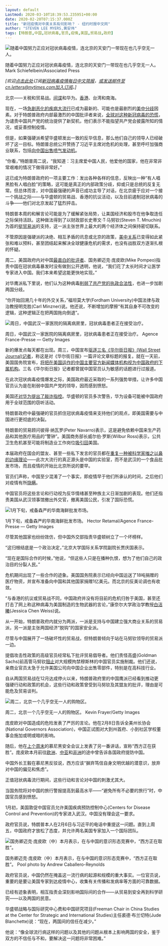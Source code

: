 ```yaml
---
layout: default
Lastmod: 2020-03-10T18:39:53.235951+00:00
date: 2020-02-20T07:15:37.000Z
title: "新冠疫情对中美关系有何影响？ - 纽约时报中文网"
author: "STEVEN LEE MYERS,黄安伟"
tags: [特朗普,中国,冠状病毒,官员,疫情,美国,贸易战,政府]
---
```


![随着中国努力正应对冠状病毒疫情，连北京的天安门一带现在也几乎空无一人。](https://images.weserv.nl/?url=https%3A//static01.nyt.com/images/2020/02/19/world/19china-us10/merlin_167898096_92f49315-c7d3-4e60-9937-abc196e26860-master1050.jpg)

随着中国努力正应对冠状病毒疫情，连北京的天安门一带现在也几乎空无一人。 Mark Schiefelbein/Associated Press

_\[欢迎_[_点击此处_](https://sso.nytcn.me/email/?source=top-right)_订阅_[_新冠病毒疫情每日中文简报_](https://cn.nytimes.com/morning-brief/)_，或发送邮件至cn.letters@nytimes.com加入订阅。\]_

北京——关税和贸易战。[间谍](https://www.nytimes.com/2019/12/15/world/asia/us-china-spies.html)和华为。[香港](https://www.nytimes.com/2019/11/13/world/asia/hong-kong-protests-students.html)、台湾和南海。

现在，一场[急剧恶化的疾病大流行](https://www.nytimes.com/2020/02/19/world/asia/china-coronavirus.html)已成为最新的、可能也是最剧烈的[美中分歧](https://cn.nytimes.com/china/20190627/united-states-china-conflict/)因素。对于特朗普政府内部最激烈的中国批评者来说，[全球对这种新冠病毒的恐慌](https://cn.nytimes.com/china/20200219/china-coronavirus-cases/)，为谴责中国共产党的统治提供了新契机，他们表示不能指望共产党会披露所知的情况，或妥善控制疫情。

但是，如果强硬派希望华盛顿发出一致的反华信息，那么他们自己的领导人已经破坏了这一目标。特朗普总统公开赞扬了习近平主席对危机的处理，甚至呼吁加强商业联系，包括[向中国出售喷气发动机](https://www.nytimes.com/2020/02/18/us/politics/trump-contradicts-advisers-china-technology.html)。

“你看，”特朗普周二说，“我知道：习主席爱中国人民，他爱他的国家，他在非常非常艰难的情况下做得非常好。”

这已成为特朗普政府的一项主要工作：发出各种各样的信息，反映出一种“有人唱黑脸有人唱白脸”的策略，这可能是真正的内部政策分歧，抑或只是总统的反复无常。但总体而言，对中国最强硬的声音已成功主导了对话，在北京疲于应对一个接一个挑战之际——与华盛顿的贸易战、香港的抗议活动，以及目前遏制冠状病毒的斗争——他们对北京发起了猛烈抨击。

特朗普本周的和解言论可能是为了缓解紧张局势，让美国经济和股市在他争取连任之际保持活跃。这种做法得到了以财政部长史蒂文·T·马努钦(Steven T. Mnuchin)为首的[挺贸易派](https://cn.nytimes.com/usa/20190506/trump-china-uighurs-trade-deal/)的支持，这一派主张世界上最大的两个经济体之间保持密切联系。

不管原因是强硬派的决绝、相互矛盾的讯息或北京的政策，[美中关系](https://www.nytimes.com/2020/01/22/business/economy/trade-economy.html)已变得如此紧张和难以预料，甚至团结起来解决全球健康危机的需求，也没有战胜双方逐渐扎根的怀疑。

周二，美国政府内对中国[最直白的批评者](https://www.nytimes.com/2020/02/13/world/asia/china-great-game-central-asia-trump.html)、国务卿迈克·庞皮欧(Mike Pompeo)指责中国在冠状病毒暴发时没有做到公开透明，他说，“我们花了太长时间才让医学专家进入中国。我们本来希望这能更快地实现。”

对华鹰派私下里说，他们认为这种病毒[削弱了共产党的执政合法性](https://cn.nytimes.com/china/20200217/xi-china-coronavirus/)，也进一步加剧两国分歧。

“你开始回溯几十年的外交关系，”福坦莫大学(Fordham University)中国法律与政治教授明克胜(Carl Minzner)说。他还说，不断增加的摩擦“有其自身不可改变的逻辑，这种逻辑正在把两国拖向倒退”。

![周日，中国武汉一家医院的隔离病房里，冠状病毒患者正在接受治疗。](https://images.weserv.nl/?url=https%3A//static01.nyt.com/images/2020/02/18/world/19us-china5/merlin_169038867_94d4d55f-2e1c-41e3-b2e8-16a5f2b94c50-master1050.jpg)

周日，中国武汉一家医院的隔离病房里，冠状病毒患者正在接受治疗。 Agence France-Presse — Getty Images

新的爆发点每天都在出现。周三，中国宣布[驱逐三名《华尔街日报》(Wall Street Journal)记者](https://cn.nytimes.com/china/20200219/china-wall-street-journal/)，称这是对《华尔街日报》一篇评论文章标题的报复。就在一天前，美国国务院宣布，[将把在美国运作的中国主要官方新闻媒体机构视为中国政府的下属机构](https://cn.nytimes.com/usa/20200219/china-media-trump/)。三名《华尔街日报》记者都曾就中国官员认为敏感的话题进行过报道。

在此次冠状病毒疫情爆发之际，美国政府最近采取的一系列强势举措，让许多中国官员认为是在削弱中国共产党的领导，因而感到愤怒。

美国还[对华为提出了敲诈指控](https://www.justice.gov/opa/pr/chinese-telecommunications-conglomerate-huawei-and-subsidiaries-charged-racketeering)。华盛顿的官员多次警告，华为设备可能被中国政府用于全球范围的窃听活动。

特朗普政府中最强硬的官员抓住冠状病毒疫情来支持他们的观点，即美国需要与中国进行更彻底的决裂。

特朗普的贸易顾问彼得·纳瓦罗(Peter Navarro)表示，这是避免依赖中国来生产药品和其他医疗用品的“警钟”。美国商务部长威尔伯·罗斯(Wilbur Ross)表示，公共卫生危机甚至可能将制造业工作岗位[吸引回](https://www.nytimes.com/2020/01/30/business/economy/wilbur-ross-coronavirus-jobs.html)美国。

本届政府在国会的盟友、甚至一些私下发言的官员都在[重复一种被科学家嗤之以鼻的边缘理论](https://cn.nytimes.com/usa/20200218/coronavirus-tom-cotton-china/)——此次大流行的真正源头是中国的实验室，而不是武汉的一个食品批发市场，而且疫情的开始比北京所说的要早。

官员们声称，中国至少混淆了一个事实，即疫情早于他们所承认的时间，之后他们对疫情有所[隐瞒](https://cn.nytimes.com/china/20200208/china-coronavirus-doctor-death/)。

中国官员将这些言论和行动视为反华情绪甚至种族主义日渐加剧的表现。他们还指责美国从武汉领事馆撤出外交官，撤离美国公民，引发了国际恐慌。

![1月下旬，戒备森严的华南海鲜批发市场。](https://images.weserv.nl/?url=https%3A//static01.nyt.com/images/2020/02/19/world/19us-china3/19us-china3-master1050.jpg)

1月下旬，戒备森严的华南海鲜批发市场。 Hector Retamal/Agence France-Presse — Getty Images

尽管其他国家也纷纷效仿，但中国外交部指责华盛顿树立了一个坏榜样。

“这归根结底是一个政治决定，”北京大学国际关系学院副院长贾庆国表示。

“现在是国际合作的时候，”他说，“但这些人只是在播种仇恨，想为了他们自己的政治目的分裂人民。”

危机期间出现了一些合作的迹象。美国国务院表示已经向中国运送了18吨捐赠的医疗物资，并宣布准备向中国和其他国家捐赠1亿美元。而北京的反美论调也有收敛。

“与香港的抗议或贸易战不同，中国政府并没有将目前的危机归咎于美国，甚至还打击了网上称这种病毒为美国制造的生物武器的言论，”康奈尔大学政治学教授[白洁曦](https://government.cornell.edu/jessica-chen-weiss)(Jessica Chen Weiss)说。

从一开始，特朗普政府内就分为两派，一派是支持与中国建立强大商业关系的贸易派，另一派是主张两国经济“脱钩”的国家安全派。

尽管与中国展开了一场破坏性的贸易战，但特朗普倾向于站在马努钦领导的贸易派一边。

提倡攻击性政策的高级官员经常私下批评贸易倡导者。他们责怪高盛(Goldman Sachs)前高管马努钦[阻止](https://cn.nytimes.com/usa/20190506/trump-china-uighurs-trade-deal/)对大规模拘禁穆斯林的中国官员实施制裁。他们还说，亲商业官员太急于允许美国公司向中国企业出售零部件，特别是在高科技行业。

自从两国贸易战在12月达成停火以来，特朗普政府里的中国鹰派已经看到推动更强硬行动和政策的机会，这些行动和政策曾受到马努钦及其盟友的批评，理由是可能危及贸易谈判。

![周二，北京一个几乎空无一人的购物区。](https://images.weserv.nl/?url=https%3A//static01.nyt.com/images/2020/02/19/world/19us-china7/merlin_169127286_b687217e-e52e-44e1-8718-da8f01fca590-master1050.jpg)

周二，北京一个几乎空无一人的购物区。 Kevin Frayer/Getty Images

庞皮欧对中国造成的危险发表了严厉的言论。他在2月8日告诉全美州长协会(National Governors Association)，中国正试图对大到州首府、小到社区学校董事会施加或明或暗的影响。

随后，他在[上个周末](https://www.nytimes.com/2020/02/15/world/europe/pompeo-munich-conference.html)的慕尼黑安全会议上发表了另一番讲话，宣称“西方正在获胜”。庞皮欧本月前往[欧洲](https://www.nytimes.com/2020/01/31/world/europe/ukraine-pompeo-zelensky-trump.html)、[中亚](https://www.nytimes.com/2020/02/13/world/asia/china-great-game-central-asia-trump.html)和[非洲](https://www.nytimes.com/2020/02/18/world/africa/pompeo-africa.html)的途中曾告诉各国政府提防中国。

中国外长王毅在慕尼黑反驳说，西方应该“摒弃笃信自身文明优越的潜意识，放弃对中国的偏见和焦虑”。

正值冠状病毒流行期间，这些行动和言论对中国的刺激尤其大。

当国务院将对中国的旅行警报提高到最高水平——“避免所有不必要的旅行”时，中国官员感到愤怒。

1月初，美国敦促中国官员允许美国疾病预防控制中心(Centers for Disease Control and Prevention)的专家进入武汉。中国没有理会这一要求。

政府官员说，特朗普本人在2月6日与习近平的电话中重提这一问题。直到上周五，中国政府才放松了态度，并允许两名美国专家加入一个国际团队。

![国务卿迈克·庞皮欧（中）本月表示，在与中国的意识形态竞赛中，“西方正在取胜”。](https://images.weserv.nl/?url=https%3A//static01.nyt.com/images/2020/02/19/world/19us-china3/19us-china3-master1050.jpg)

国务卿迈克·庞皮欧（中）本月表示，在与中国的意识形态竞赛中，“西方正在取胜”。 Pool photo by Andrew Caballero-Reynolds

政府官员说，中国仍然在掩盖这一流行病的起源和规模的重大事实。一位官员说，重要的是要让美国专家到达疫情中心，收集有关传播和发病率等方面的可靠数据。

已经有迹象表明，相互指责会深刻影响国际间的合作——从贸易到安全再到科学研究——以及两国的民意。

华盛顿战略与国际研究中心费和中国研究项目(Freeman Chair in China Studies at the Center for Strategic and International Studies)主任裘德·布兰切特(Jude Blanchette)说：“现在，两国间的信任在减少。”

他说：“像全球流行病这样的问题以及其他的问题从根本上影响两国的安全，鉴于双方的不信任与不和，要解决这一问题将非常困难。”


